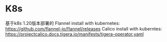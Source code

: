 # K8s
基于k8s 1.20版本部署的
Flannel install with kubernetes: https://github.com/flannel-io/flannel/releases
Calico install with kuberntes: https://projectcalico.docs.tigera.io/manifests/tigera-operator.yaml
